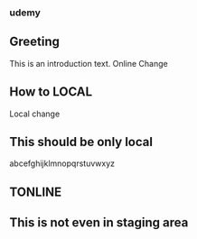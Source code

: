 ### udemy

## Greeting 
This is an introduction text. Online Change
 
## How to LOCAL
Local change


## This should be only local
 abcefghijklmnopqrstuvwxyz
## TONLINE

## This is not even in staging area

